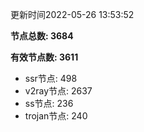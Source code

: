 更新时间2022-05-26 13:53:52

**节点总数: 3684**

**有效节点数: 3611**

- ssr节点: 498
- v2ray节点: 2637
- ss节点: 236
- trojan节点: 240
